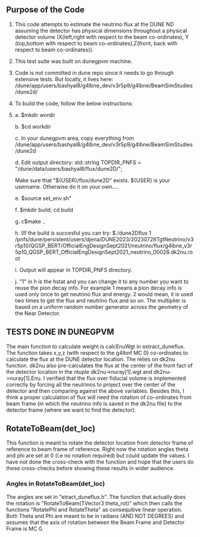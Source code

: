 ## Purpose of the Code
1. This code attempts to estimate the neutrino flux at the DUNE ND assuming the detector has physical dimensions throughout a physical detector volume (X(left,right with respect to the beam co-ordinates), Y (top,bottom with respect to beam co-ordinates),Z(front, back with respect to beam co-ordinates)).
  
2. This test suite was built on dunegpvm machine.
3. Code is not committed in dune repo since it needs to go through extensive tests. But locally, it lives here: /dune/app/users/bashyal8/g4lbne_dev/v3r5p9/g4lbne/BeamSimStudies/dune2d/
4. To build the code, follow the below instructions:
5. 
    a. $mkdir wordir

    b. $cd workdir
   
    c. In your dunegpvm area, copy everything from /dune/app/users/bashyal8/g4lbne_dev/v3r5p9/g4lbne/BeamSimStudies/dune2d
   
    d. Edit output directory:
      std::string TOPDIR_PNFS = "/dune/data/users/bashyal8/flux/dune2D/";
   
      Make sure that "${USER}/flux/dune2D" exists. ${USER} is your username. Otherwise do it on your own....
   
    e. $source set_env.sh"
   
    f. $mkdir build; cd build
    
    g. c$make ..
   
    h. (If the build is succesful you can try: $./dune2Dflux 1 /pnfs/dune/persistent/users/djena/DUNE2023/20230728TgtNeutrino/v3r5p10/QGSP_BERT/OfficialEngDesignSept2021/neutrino/flux/g4lbne_v3r5p10_QGSP_BERT_OfficialEngDesignSept2021_neutrino_00028.dk2nu.root
   
    i. Output will appear in TOPDIR_PNFS directory.
   
    j. "1" in h is the hstat and you can change it to any number you want to reuse the pion decay info. For example 1 means a pion decay info is used only once to get neutrino flux and energy. 2 would mean, it is used two times to get the flux and neutrino flux and so on. The multiplier is based on a uniform random number generator across the geometry of the Near Detector.
   

## TESTS DONE IN DUNEGPVM
 The main function to calculate weight is calcEnuWgt in extract_duneflux. The function takes x,y,z (with respect to the g4lbnf MC 0) co-ordinates to calculate the flux at the DUNE detector location. The relies on dk2nu function. dk2nu also pre-calculates the flux at the center of the front fact of the detector location in the ntuple dk2nu->nuray[1].wgt and dk2nu->nuray[1].Enu. I verified that the flux over fiducial volume is implemented correctly by forcing all the neutrinos to project over the center of the detector and then comparing against the above variables. 
 Besides this, I think a proper calculation of flux will need the rotation of co-ordinates from beam frame (in which the neutrino info is saved in the dk2nu file) to the detector frame (where we want to find the detector). 

 ## RotateToBeam(det_loc) 
 This function is meant to rotate the detector location from detector frame of reference to beam frame of reference. Right now the rotation angles theta and phi are set at 0 (i.e no rotation required) but could update the values. I have not done the cross-check with the function and hope that the users do these cross-checks before showing these results in wider audience.

### Angles in RotateToBeam(det_loc)
The angles are set in "etract_duneflux.h".
The function that actually does the rotation is "RotateToBeam(TVector3 theta_rot)" which then calls the functions "RotatePhi and RotateTheta" as consequitive linear operation. Both Theta and Phi are meant to be in radians (AND NOT DEGREES) and assumes that the axis of rotation between the Beam Frame and Detector Frame is MC 0. 



